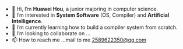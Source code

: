 - 👋 Hi, I’m **Huawei Hou**, a junior majoring in computer science.
- 👀 I’m interested in **System Software** (OS, Compiler) and **Artificial Intelligence**.
- 🌱 I’m currently learning how to build a compiler system from scratch.
- 💞️ I’m looking to collaborate on ...
- 📫 How to reach me ...mail to me 2589622350@qq.com

<!---
houhuawei23/houhuawei23 is a ✨ special ✨ repository because its `README.md` (this file) appears on your GitHub profile.
You can click the Preview link to take a look at your changes.
--->
